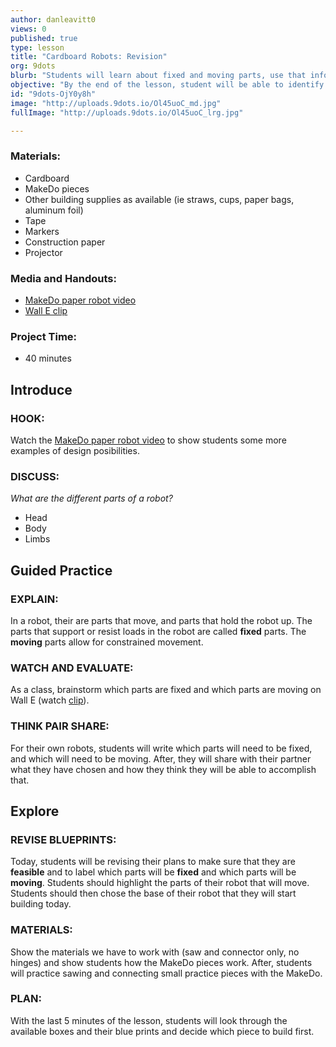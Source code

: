 ```yaml
---
author: danleavitt0
views: 0
published: true
type: lesson
title: "Cardboard Robots: Revision"
org: 9dots
blurb: "Students will learn about fixed and moving parts, use that information to revise their blueprints, and get hands-on experience with #MakeDo."
objective: "By the end of the lesson, student will be able to identify fixed parts of a robot, complete a feasibly blueprint for their robot, and construct basic cardboard structures using MakeDo pieces."
id: "9dots-OjY0y8h"
image: "http://uploads.9dots.io/Ol45uoC_md.jpg"
fullImage: "http://uploads.9dots.io/Ol45uoC_lrg.jpg"

---
```


### Materials:

- Cardboard
- MakeDo pieces
- Other building supplies as available (ie straws, cups, paper bags, aluminum foil)
- Tape
- Markers
- Construction paper
- Projector

### Media and Handouts:
- [MakeDo paper robot video](http://www.youtube.com/watch?v=b-kaBIdoVm0)
- [Wall E clip](http://www.youtube.com/watch?v=7oVSaUWeKt0)

### Project Time:

- 40 minutes

## Introduce

### HOOK:
Watch the [MakeDo paper robot video](http://www.youtube.com/watch?v=b-kaBIdoVm0) to show students some more examples of design posibilities.

### DISCUSS:
_What are the different parts of a robot?_

- Head
- Body
- Limbs

## Guided Practice

### EXPLAIN:
In a robot, their are parts that move, and parts that hold the robot up. The parts that support or resist loads in the robot are called **fixed** parts. The **moving** parts allow for constrained movement.

### WATCH AND EVALUATE:
As a class, brainstorm which parts are fixed and which parts are moving on Wall E (watch [clip](http://www.youtube.com/watch?v=7oVSaUWeKt0)).

### THINK PAIR SHARE:
For their own robots, students will write which parts will need to be fixed, and which will need to be moving. After, they will share with their partner what they have chosen and how they think they will be able to accomplish that.

## Explore

### REVISE BLUEPRINTS:
Today, students will be revising their plans to make sure that they are **feasible** and to label which parts will be **fixed** and which parts will be **moving**. Students should highlight the parts of their robot that will move. Students should then chose the base of their robot that they will start building today.

### MATERIALS:
Show the materials we have to work with (saw and connector only, no hinges) and show students how the MakeDo pieces work. After, students will practice sawing and connecting small practice pieces with the MakeDo.

### PLAN:
With the last 5 minutes of the lesson, students will look through the available boxes and their blue prints and decide which piece to build first.
